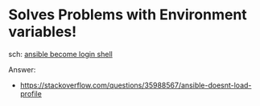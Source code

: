 # Solves Problems with Environment variables!
sch: [ansible become login shell](https://www.google.com/search?q=ansible+become+login+shell)

Answer:
- https://stackoverflow.com/questions/35988567/ansible-doesnt-load-profile
